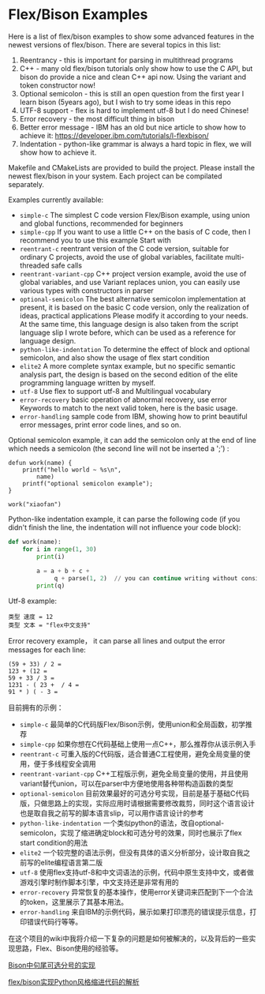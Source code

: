 # Flex/Bison Examples


Here is a list of flex/bison examples to show some advanced features in the newest versions of flex/bison. 
There are several topics in this list:
1. Reentrancy - this is important for parsing in multithread programs 
2. C++  - many old flex/bison tutorials only show how to use the C API, but bison do provide a nice and clean C++ api now. Using the variant and token constructor now!
3. Optional semicolon - this is still an open question from the first year I learn bison (5years ago), but I wish to try some ideas in this repo
4. UTF-8 support - flex is hard to implement utf-8 but I do need Chinese!
5. Error recovery - the most difficult thing in bison 
6. Better error message - IBM has an old but nice article to show how to achieve it: https://developer.ibm.com/tutorials/l-flexbison/
7. Indentation - python-like grammar is always a hard topic in flex, we will show how to achieve it.

Makefile and CMakeLists are provided to build the project. Please install the newest flex/bison in your system. Each project can be compilated separately. 

Examples currently available: 
* `simple-c`      The simplest C code version Flex/Bison example, using union and global functions, recommended for beginners 
* `simple-cpp`    If you want to use a little C++ on the basis of C code, then I recommend you to use this example Start with 
* `reentrant-c`   reentrant version of the C code version, suitable for ordinary C projects, avoid the use of global variables, facilitate multi-threaded safe calls 
* `reentrant-variant-cpp`   C++ project version example, avoid the use of global variables, and use Variant replaces union, you can easily use various types with constructors in parser
* `optional-semicolon`   The best alternative semicolon implementation at present, it is based on the basic C code version, only the realization of ideas, practical applications Please modify it according to your needs. At the same time, this language design is also taken from the script language slip I wrote before, which can be used as a reference for language design. 
* `python-like-indentation`  To determine the effect of block and optional semicolon, and also show the usage of flex start condition
* `elite2`   A more complete syntax example, but no specific semantic analysis part, the design is based on the second edition of the elite programming language written by myself. 
* `utf-8`    Use flex to support utf-8 and Multilingual vocabulary 
* `error-recovery`   basic operation of abnormal recovery, use error Keywords to match to the next valid token, here is the basic usage. 
* `error-handling`   sample code from IBM, showing how to print beautiful error messages, print error code lines, and so on.

Optional semicolon example, it can add the semicolon only at the end of line which needs a semicolon (the second line will not be inserted a ';') :
```
defun work(name) {
    printf("hello world ~ %s\n",
        name)
    printf("optional semicolon example");
}

work("xiaofan")
```


Python-like indentation example, it can parse the following code (if you didn't finish the line, the indentation will not influence your code block):
```python
def work(name):
    for i in range(1, 30)
        print(i)
	
        a = a + b + c + 
             q + parse(1, 2)  // you can continue writing without considering indentation
        print(q)
```

Utf-8 example: 
```
类型 速度 = 12
类型 文本 = "flex中文支持"
```

Error recovery example， it can parse all lines and output the error messages for each line:
```
(59 + 33) / 2 = 
123 + (12 =
59 + 33 / 3 =
1231 - ( 23 +  / 4 =
91 * ) ( - 3 =
```


目前拥有的示例：

* `simple-c`   最简单的C代码版Flex/Bison示例，使用union和全局函数，初学推荐
* `simple-cpp` 如果你想在C代码基础上使用一点C++，那么推荐你从该示例入手
* `reentrant-c` 可重入版的C代码版，适合普通C工程使用，避免全局变量的使用，便于多线程安全调用
* `reentrant-variant-cpp` C++工程版示例，避免全局变量的使用，并且使用variant替代union，可以在parser中方便地使用各种带构造函数的类型
* `optional-semicolon` 目前效果最好的可选分号实现，目前是基于基础C代码版，只做思路上的实现，实际应用时请根据需要修改裁剪，同时这个语言设计也是取自我之前写的脚本语言slip，可以用作语言设计的参考
* `python-like-indentation` 一个类似python的语法，改自optional-semicolon，实现了缩进确定block和可选分号的效果，同时也展示了flex start condition的用法
* `elite2` 一个较完整的语法示例，但没有具体的语义分析部分，设计取自我之前写的elite编程语言第二版
* `utf-8`  使用flex支持utf-8和中文词语法的示例，代码中原生支持中文，或者做游戏引擎时制作脚本引擎，中文支持还是非常有用的
* `error-recovery` 异常恢复的基本操作，使用error关键词来匹配到下一个合法的token，这里展示了其基本用法。
* `error-handling` 来自IBM的示例代码，展示如果打印漂亮的错误提示信息，打印错误代码行等等。


在这个项目的wiki中我将介绍一下复杂的问题是如何被解决的，以及背后的一些实现思路，Flex、Bison使用的经验等。

[Bison中句尾可选分号的实现](https://github.com/sunxfancy/flex-bison-examples/wiki/Bison%E5%AE%9E%E7%8E%B0%E5%8F%A5%E5%B0%BE%E7%9A%84%E5%8F%AF%E9%80%89%E5%88%86%E5%8F%B7-Optional-semicolon-grammar-in-Bison)

[flex/bison实现Python风格缩进代码的解析](https://github.com/sunxfancy/flex-bison-examples/wiki/Flex-%E5%92%8C-Bison-%E9%85%8D%E5%90%88%E5%AE%9E%E7%8E%B0Python%E9%A3%8E%E6%A0%BC%E8%AF%AD%E6%B3%95%E8%A7%A3%E6%9E%90)
